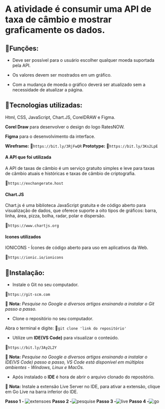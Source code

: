 # A atividade é consumir uma API de taxa de câmbio e mostrar graficamente os dados.

## 📌Funções: 

 - Deve ser possível para o usuário escolher qualquer moeda suportada pela API.

 - Os valores devem ser mostrados em um gráfico.

 - Com a mudança de moeda o gráfico deverá ser atualizado sem a necessidade de atualizar a página.

## 📌Tecnologias utilizadas: 

Html, CSS, JavaScript, Chart.JS, CorelDRAW e Figma.

**Corel Draw** para desenvolver o design do logo RatesNOW.

**Figma** para o desenvolvimento da interface.

**Wireframe:** 🔎``` https://bit.ly/3RjFwQR ```
**Prototype:** 🔎``` https://bit.ly/3Ks2LpE ```

#### A API que foi utilizada
A API de taxas de câmbio é um serviço gratuito simples e leve para taxas de câmbio atuais e históricas e taxas de câmbio de criptografia.

🔎``` https://exchangerate.host ```

#### Chart.JS 
Chart.js é uma biblioteca JavaScript gratuita e de código aberto para visualização de dados, que oferece suporte a oito tipos de gráficos: barra, linha, área, pizza, bolha, radar, polar e dispersão.

🔎``` https://www.chartjs.org ```

#### Icones utilizados
IONICONS - Ícones de código aberto para uso em aplicativos da Web.

🔎``` https://ionic.io/ionicons ```

## 📌Instalação:
- Instale o Git no seu computador.

🔎``` https://git-scm.com ```

 📝 **Nota:** *Pesquise no Google a diversos artigos ensinando a instalar o Git passo a passo.*
 
 - Clone o repositório no seu computador.
 
  Abra o terminal e digite: 
  🔎``` git clone 'link do repositório' ```
  
  - Utilize um **IDE(VS Code)** para visualizar o conteúdo.
  
🔎``` https://bit.ly/3Ay2L2Y ```
  
 📝 **Nota:** *Pesquise no Google a diversos artigos ensinando a instalar o IDE(VS Code) passo a passo, VS Code está disponível em múltiplos ambientes - Windows, Linux e MacOs.*
   
   - Após instalado o **IDE** é hora de abrir o arquivo clonado do repositório.
   
 📝 **Nota:** Instale a extensão Live Server no IDE, para ativar a extensão, clique em Go Live na barra inferior do IDE.
   
**Passo 1 -** ![extensoes](https://user-images.githubusercontent.com/101996367/187252314-9753a5d9-59b3-46d4-b34c-09db7a8ecb5a.png)
**Passo 2 -**![pesquise](https://user-images.githubusercontent.com/101996367/187252344-571fab7c-5ffd-47b0-bc07-b346627f368a.png)
**Passo 3 -**![live](https://user-images.githubusercontent.com/101996367/187252391-ab8e6625-b580-45c6-bbc4-cd433e6e98ee.png)
**Passo 4 -**![go](https://user-images.githubusercontent.com/101996367/187252399-5293f6c2-b9aa-4d84-9bb6-449214d4fc34.png)

